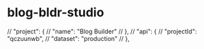 # blog-bldr-studio

// "project": {
//   "name": "Blog Builder"
// },
// "api": {
//   "projectId": "qczuunwb",
//   "dataset": "production"
// },
